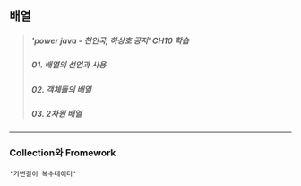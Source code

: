 ## 배열

> ##### 'power java - 천인국, 하상호 공저' CH10 학습
> ##### 01. 배열의 선언과 사용
> ##### 02. 객체들의 배열
> ##### 03. 2차원 배열
----------------------
### Collection와 Fromework
    '가변길이 복수데이터'
